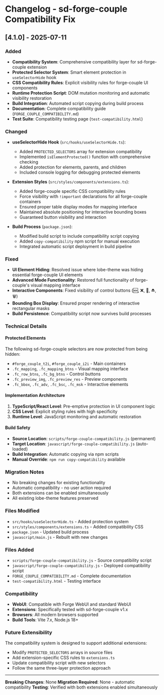 # Changelog - sd-forge-couple Compatibility Fix

## [4.1.0] - 2025-07-11

### Added
- **Compatibility System**: Comprehensive compatibility layer for sd-forge-couple extension
- **Protected Selector System**: Smart element protection in `useSelectorHide` hook
- **CSS Compatibility Rules**: Explicit visibility rules for forge-couple UI components
- **Runtime Protection Script**: DOM mutation monitoring and automatic visibility restoration
- **Build Integration**: Automated script copying during build process
- **Documentation**: Complete compatibility guide (`FORGE_COUPLE_COMPATIBILITY.md`)
- **Test Suite**: Compatibility testing page (`test-compatibility.html`)

### Changed
- **useSelectorHide Hook** (`src/hooks/useSelectorHide.ts`):
  - Added `PROTECTED_SELECTORS` array for extension compatibility
  - Implemented `isElementProtected()` function with comprehensive checking
  - Added protection for elements, parents, and children
  - Included console logging for debugging protected elements

- **Extension Styles** (`src/styles/components/extensions.ts`):
  - Added forge-couple specific CSS compatibility rules
  - Force visibility with `!important` declarations for all forge-couple containers
  - Ensured proper table display modes for mapping interface
  - Maintained absolute positioning for interactive bounding boxes
  - Guaranteed button visibility and interaction

- **Build Process** (`package.json`):
  - Modified build script to include compatibility script copying
  - Added `copy-compatibility` npm script for manual execution
  - Integrated automatic script deployment in build pipeline

### Fixed
- **UI Element Hiding**: Resolved issue where lobe-theme was hiding essential forge-couple UI elements
- **Advanced Mode Functionality**: Restored full functionality of forge-couple's visual mapping interface
- **Interactive Components**: Fixed visibility of control buttons (🆕, ❌, 📂, ⏏, 🗑)
- **Bounding Box Display**: Ensured proper rendering of interactive rectangular masks
- **Build Persistence**: Compatibility script now survives build processes

### Technical Details

#### Protected Elements
The following sd-forge-couple selectors are now protected from being hidden:
- `#forge_couple_t2i`, `#forge_couple_i2i` - Main containers
- `.fc_mapping`, `.fc_mapping_btns` - Visual mapping interface
- `.fc_row_btns`, `.fc_bg_btns` - Control buttons
- `.fc_preview_img`, `.fc_preview_res` - Preview components
- `.fc_bbox`, `.fc_adv`, `.fc_bsc`, `.fc_msk` - Interactive elements

#### Implementation Architecture
1. **TypeScript/React Level**: Pre-emptive protection in UI component logic
2. **CSS Level**: Explicit styling rules with high specificity
3. **Runtime Level**: JavaScript monitoring and automatic restoration

#### Build Safety
- **Source Location**: `scripts/forge-couple-compatibility.js` (permanent)
- **Target Location**: `javascript/forge-couple-compatibility.js` (auto-loaded)
- **Build Integration**: Automatic copying via npm scripts
- **Manual Override**: `npm run copy-compatibility` available

### Migration Notes
- No breaking changes for existing functionality
- Automatic compatibility - no user action required
- Both extensions can be enabled simultaneously
- All existing lobe-theme features preserved

### Files Modified
- `src/hooks/useSelectorHide.ts` - Added protection system
- `src/styles/components/extensions.ts` - Added compatibility CSS
- `package.json` - Updated build process
- `javascript/main.js` - Rebuilt with new changes

### Files Added
- `scripts/forge-couple-compatibility.js` - Source compatibility script
- `javascript/forge-couple-compatibility.js` - Deployed compatibility script
- `FORGE_COUPLE_COMPATIBILITY.md` - Complete documentation
- `test-compatibility.html` - Testing interface

### Compatibility
- **WebUI**: Compatible with Forge WebUI and standard WebUI
- **Extensions**: Specifically tested with sd-forge-couple v1.x
- **Browsers**: All modern browsers supported
- **Build Tools**: Vite 7.x, Node.js 18+

### Future Extensibility
The compatibility system is designed to support additional extensions:
- Modify `PROTECTED_SELECTORS` arrays in source files
- Add extension-specific CSS rules to `extensions.ts`
- Update compatibility script with new selectors
- Follow the same three-layer protection approach

---

**Breaking Changes**: None
**Migration Required**: None - automatic compatibility
**Testing**: Verified with both extensions enabled simultaneously
